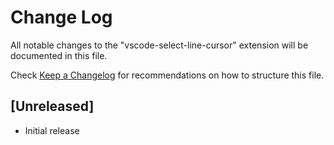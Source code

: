 # Change Log

All notable changes to the "vscode-select-line-cursor" extension will be documented in this file.

Check [Keep a Changelog](http://keepachangelog.com/) for recommendations on how to structure this file.

## [Unreleased]

- Initial release